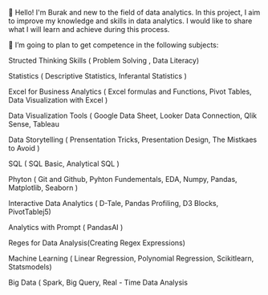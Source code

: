 👋 Hello! I'm Burak and new to the field of data analytics. In this project, I aim to improve my knowledge and skills in data analytics. I would like to share what I will learn and achieve during this process.

🌱 I’m going to plan to get competence in the following subjects:

Structed Thinking Skills ( Problem Solving , Data Literacy)

Statistics ( Descriptive Statistics, Inferantal Statistics )

Excel for Business Analytics ( Excel formulas and Functions, Pivot Tables, Data Visualization with Excel )

Data Visualization Tools ( Google Data Sheet, Looker Data Connection, Qlik Sense, Tableau

Data Storytelling ( Prensentation Tricks, Presentation Design, The Mistkaes to Avoid )

SQL ( SQL Basic, Analytical SQL )

Phyton ( Git and Github, Pyhton Fundementals, EDA, Numpy, Pandas, Matplotlib, Seaborn )

Interactive Data Analytics ( D-Tale, Pandas Profiling, D3 Blocks, PivotTablej5)

Analytics with Prompt ( PandasAI )

Reges for Data Analysis(Creating Regex Expressions)

Machine Learning ( Linear Regression, Polynomial Regression, Scikitlearn, Statsmodels)

Big Data ( Spark, Big Query, Real - Time Data Analysis
